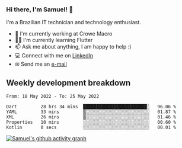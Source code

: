 ### Hi there, I'm Samuel! 👋

I'm a Brazilian IT technician and technology enthusiast.

- 🏢 I'm currently working at Crowe Macro
- 👨‍💻 I'm currently learning Flutter
- 📫 Ask me about anything, I am happy to help :)
- 💻 Connect with me on [LinkedIn](https://www.linkedin.com/in/samuel-s-marques/)
- ✉ Send me an [e-mail](mailto:samuel.s.marques@protonmail.com)

## Weekly development breakdown
<!--START_SECTION:waka-->

```text
From: 18 May 2022 - To: 25 May 2022

Dart         28 hrs 34 mins  ████████████████████████░   96.06 %
YAML         33 mins         ▒░░░░░░░░░░░░░░░░░░░░░░░░   01.87 %
XML          26 mins         ▒░░░░░░░░░░░░░░░░░░░░░░░░   01.46 %
Properties   10 mins         ░░░░░░░░░░░░░░░░░░░░░░░░░   00.60 %
Kotlin       0 secs          ░░░░░░░░░░░░░░░░░░░░░░░░░   00.01 %
```

<!--END_SECTION:waka-->

[![Samuel's github activity graph](https://activity-graph.herokuapp.com/graph?username=samuel-s-marques&theme=react-dark)](https://github.com/samuel-s-marques)
